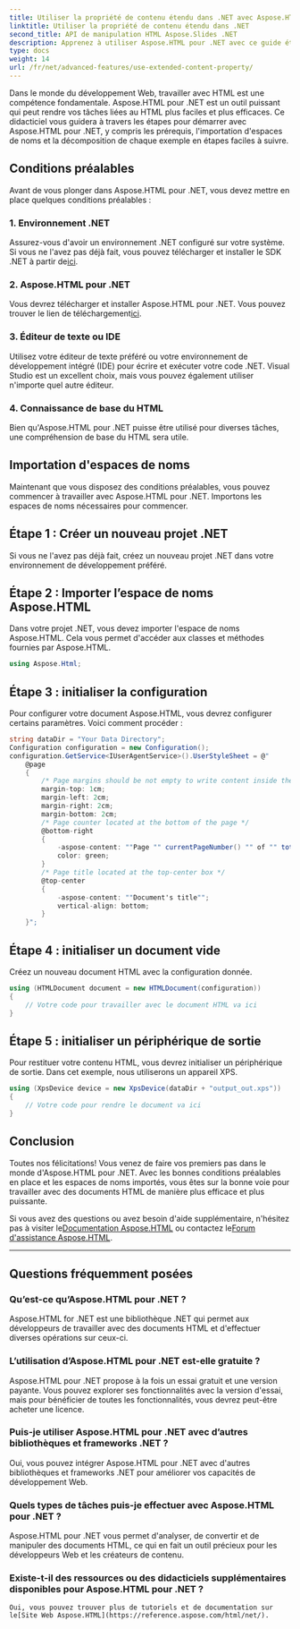 ```yaml
---
title: Utiliser la propriété de contenu étendu dans .NET avec Aspose.HTML
linktitle: Utiliser la propriété de contenu étendu dans .NET
second_title: API de manipulation HTML Aspose.Slides .NET
description: Apprenez à utiliser Aspose.HTML pour .NET avec ce guide étape par étape. Améliorez vos compétences HTML et rationalisez vos projets de développement Web.
type: docs
weight: 14
url: /fr/net/advanced-features/use-extended-content-property/
---
```


Dans le monde du développement Web, travailler avec HTML est une compétence fondamentale. Aspose.HTML pour .NET est un outil puissant qui peut rendre vos tâches liées au HTML plus faciles et plus efficaces. Ce didacticiel vous guidera à travers les étapes pour démarrer avec Aspose.HTML pour .NET, y compris les prérequis, l'importation d'espaces de noms et la décomposition de chaque exemple en étapes faciles à suivre.

## Conditions préalables

Avant de vous plonger dans Aspose.HTML pour .NET, vous devez mettre en place quelques conditions préalables :

### 1. Environnement .NET

 Assurez-vous d'avoir un environnement .NET configuré sur votre système. Si vous ne l'avez pas déjà fait, vous pouvez télécharger et installer le SDK .NET à partir de[ici](https://releases.aspose.com/html/net/).

### 2. Aspose.HTML pour .NET

 Vous devrez télécharger et installer Aspose.HTML pour .NET. Vous pouvez trouver le lien de téléchargement[ici](https://releases.aspose.com/html/net/).

### 3. Éditeur de texte ou IDE

Utilisez votre éditeur de texte préféré ou votre environnement de développement intégré (IDE) pour écrire et exécuter votre code .NET. Visual Studio est un excellent choix, mais vous pouvez également utiliser n'importe quel autre éditeur.

### 4. Connaissance de base du HTML

Bien qu'Aspose.HTML pour .NET puisse être utilisé pour diverses tâches, une compréhension de base du HTML sera utile.

## Importation d'espaces de noms

Maintenant que vous disposez des conditions préalables, vous pouvez commencer à travailler avec Aspose.HTML pour .NET. Importons les espaces de noms nécessaires pour commencer.

## Étape 1 : Créer un nouveau projet .NET

Si vous ne l'avez pas déjà fait, créez un nouveau projet .NET dans votre environnement de développement préféré.

## Étape 2 : Importer l’espace de noms Aspose.HTML

Dans votre projet .NET, vous devez importer l'espace de noms Aspose.HTML. Cela vous permet d'accéder aux classes et méthodes fournies par Aspose.HTML.

```csharp
using Aspose.Html;
```

## Étape 3 : initialiser la configuration

Pour configurer votre document Aspose.HTML, vous devrez configurer certains paramètres. Voici comment procéder :

```csharp
string dataDir = "Your Data Directory";
Configuration configuration = new Configuration();
configuration.GetService<IUserAgentService>().UserStyleSheet = @"
    @page 
    {
        /* Page margins should be not empty to write content inside the margin-boxes */
        margin-top: 1cm;
        margin-left: 2cm;
        margin-right: 2cm;
        margin-bottom: 2cm;
        /* Page counter located at the bottom of the page */
        @bottom-right
        {
            -aspose-content: ""Page "" currentPageNumber() "" of "" totalPagesNumber();
            color: green;
        }
        /* Page title located at the top-center box */
        @top-center
        {
            -aspose-content: ""Document's title"";
            vertical-align: bottom;
        }    
    }";
```

## Étape 4 : initialiser un document vide

Créez un nouveau document HTML avec la configuration donnée.

```csharp
using (HTMLDocument document = new HTMLDocument(configuration))
{
    // Votre code pour travailler avec le document HTML va ici
}
```

## Étape 5 : initialiser un périphérique de sortie

Pour restituer votre contenu HTML, vous devrez initialiser un périphérique de sortie. Dans cet exemple, nous utiliserons un appareil XPS.

```csharp
using (XpsDevice device = new XpsDevice(dataDir + "output_out.xps"))
{
    // Votre code pour rendre le document va ici
}
```

## Conclusion

Toutes nos félicitations! Vous venez de faire vos premiers pas dans le monde d'Aspose.HTML pour .NET. Avec les bonnes conditions préalables en place et les espaces de noms importés, vous êtes sur la bonne voie pour travailler avec des documents HTML de manière plus efficace et plus puissante.

 Si vous avez des questions ou avez besoin d'aide supplémentaire, n'hésitez pas à visiter le[Documentation Aspose.HTML](https://reference.aspose.com/html/net/) ou contactez le[Forum d'assistance Aspose.HTML](https://forum.aspose.com/).

---

## Questions fréquemment posées

### Qu’est-ce qu’Aspose.HTML pour .NET ?
   Aspose.HTML for .NET est une bibliothèque .NET qui permet aux développeurs de travailler avec des documents HTML et d'effectuer diverses opérations sur ceux-ci.

### L’utilisation d’Aspose.HTML pour .NET est-elle gratuite ?
   Aspose.HTML pour .NET propose à la fois un essai gratuit et une version payante. Vous pouvez explorer ses fonctionnalités avec la version d'essai, mais pour bénéficier de toutes les fonctionnalités, vous devrez peut-être acheter une licence.

### Puis-je utiliser Aspose.HTML pour .NET avec d’autres bibliothèques et frameworks .NET ?
   Oui, vous pouvez intégrer Aspose.HTML pour .NET avec d'autres bibliothèques et frameworks .NET pour améliorer vos capacités de développement Web.

### Quels types de tâches puis-je effectuer avec Aspose.HTML pour .NET ?
   Aspose.HTML pour .NET vous permet d'analyser, de convertir et de manipuler des documents HTML, ce qui en fait un outil précieux pour les développeurs Web et les créateurs de contenu.

### Existe-t-il des ressources ou des didacticiels supplémentaires disponibles pour Aspose.HTML pour .NET ?
    Oui, vous pouvez trouver plus de tutoriels et de documentation sur le[Site Web Aspose.HTML](https://reference.aspose.com/html/net/).

